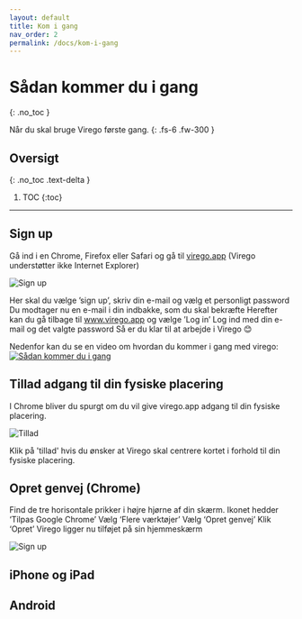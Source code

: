 ```yaml
---
layout: default
title: Kom i gang
nav_order: 2
permalink: /docs/kom-i-gang
---
```


# Sådan kommer du i gang
{: .no_toc }


Når du skal bruge Virego første gang.
{: .fs-6 .fw-300 }

## Oversigt
{: .no_toc .text-delta }

1. TOC
{:toc}

---

## Sign up

Gå ind i en Chrome, Firefox eller Safari og gå til [virego.app](https://virego.app)   (Virego understøtter ikke Internet Explorer)

![Sign up](/virego-guide/assets/kom-i-gang/sign_up.png "Sign up")

Her skal du vælge ’sign up’, skriv din e-mail og vælg et personligt password
Du modtager nu en e-mail i din indbakke, som du skal bekræfte 
Herefter kan du gå tilbage til www.virego.app og vælge ’Log in’
Log ind med din e-mail og det valgte password
Så er du klar til at arbejde i Virego 😊

Nedenfor kan du se en video om hvordan du kommer i gang med virego:
[![Sådan kommer du i gang](/virego-guide/assets/video-billeder/Sådan%20kommer%20du%20i%20gang.jpg)](https://vimeo.com/455795178 "Sådan kommer du i gang")


## Tillad adgang til din fysiske placering

I Chrome bliver du spurgt om du vil give virego.app adgang til din fysiske placering.

![Tillad](/virego-guide/assets/kom-i-gang/tillad_placering.png "Adgang til din fysiske placering")

Klik på 'tillad' hvis du ønsker at Virego skal centrere kortet i forhold til din fysiske placering.

## Opret genvej (Chrome)

Find de tre horisontale prikker i højre hjørne af din skærm. Ikonet hedder ‘Tilpas Google Chrome’ 
Vælg ‘Flere værktøjer’
Vælg ‘Opret genvej’
Klik ‘Opret’
Virego ligger nu tilføjet på sin hjemmeskærm

![Sign up](/virego-guide/assets/kom-i-gang/opret_genvej.png "Sign up")

## iPhone og iPad

## Android
